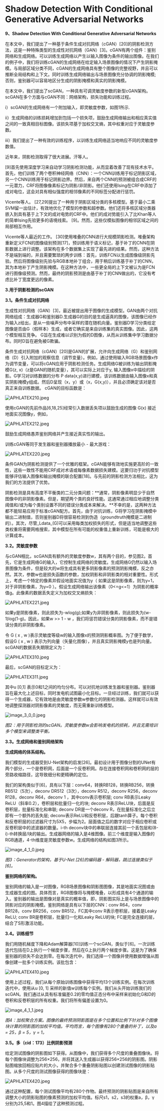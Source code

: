 # Shadow Detection With Conditional Generative Adversarial Networks

**9、Shadow Detection With Conditional Generative Adversarial Networks**

在本文中，我们提出了一种基于条件生成对抗网络（cGAN）\[20\]的阴影检测方法，这是一种特殊类型的生成性对抗网络（GAN）\[3\]。cGAN有两个组件：鉴别网络和生成网络。可以训练生成网络以产生以输入图像为条件的输出图像。在我们的例子中，我们将训练cGAN的生成网络在给定输入场景图像的情况下产生阴影掩模。与局部区域分类不同，cGAN的生成网络具有整个图像的完整视野，并且可以推断全局结构和上下文。同时训练生成网络输出与场景图像充分协调的阴影掩模; 否则，鉴别器可以容易地区分生成的阴影掩模和真实的阴影掩模。

在本文中，我们提出了scGAN，一种具有可调灵敏度参数的新型cGAN架构。scGAN在多个方面与cGAN不同：网络架构，损失功能和训练过程。

 i）scGAN的生成网络有一个附加输入，即灵敏度参数，如图1所示.

ii）生成网络的训练损耗增加到包括一个损失项，鼓励生成网络输出和相应真实值之间的一致真相目标图像。该损失项基于加权交叉熵，其中权重对应于灵敏度参数。

iii）我们提出了一种有效的训练程序，以训练生成网络适当地响应不同的灵敏度参数值。

近年来，阴影检测取得了很大进展。汗等人。

\[9\]首先使用深度学习来自动学习阴影检测功能，从而显着改善了现有技术水平。首先，他们训练了两个卷积神经网络（CNN）：一个CNN训练用于标记阴影区域，另一个CNN训练用于标记阴影边界。然后，来自两个CNN的预测被组合成CRF的一元潜力，CRF将图像像素标记为阴影/非阴影。他们还使用Ising在CRF中添加了成对电位，这会对具有相似强度的相邻像素的不同标签分配进行惩罚。

Vicente等人。 \[27,29\]提出了一种用于阴影区域分类的多核模型。基于最小二乘SVM留一出估计，有效地优化了模型的参数和超参数。他们还将多核区域分类器嵌入到具有基于上下文的成对电势的CRF中。他们的成对势能引入了比Khan等人的简单Ising先验更多的语境线索。 \[9\]。然而，这些仅模拟图像的相邻区域之间的局部相互作用。

Vicente等人最近的工作。 \[30\]使用堆叠的CNN进行大规模阴影检测。堆叠架构重新定义FCN的图像级别预测\[17\]，预训练用于语义标记，基于补丁的CNN在阴影数据上进行调整。该架构在多个数据集上实现了最先进的结果。然而，这种方法不是端到端的，并且需要繁琐的两步训练：首先，训练FCN以生成图像级阴影先验。然后将图像级别先验与RGB本地补丁组合，用于稍后训练基于补丁的CNN，其为本地补丁产生阴影掩模。在这种方法中，一些更全局的上下文被认为是FCN进行图像级预测。然而，最终的阴影预测是由基于补丁的CNN做出的，它没有考虑比补丁宽度更远的像素。

**3.用于阴影检测的scGAN**

**3.1。条件生成对抗网络**

生成性对抗网络（GAN）\[3\]，最近被提出用于图像的生成模型。GAN由两个对抗网络组成：生成器G和鉴别器D.生成器G的目的是生成逼真的图像，该图像已经作为输入z给出，是从一些噪声分布中采样的潜在随机向量。鉴别器D学习分类给定图像是否由G（假样本）生成，或者它确实是来自训练集的真实图像。因此，这两个模型相互竞争。 G旨在生成难以识别为假的D图像，从而从训练集中学习数据分布。同时D旨在避免被G欺骗。

条件生成对抗网络（cGAN）\[20\]是GAN的扩展，允许向生成网络（G）和鉴别网络（D）引入附加的观察信息（调节变量）。例如，通过使用输入RGB场景图像x作为调节变量，可以将cGAN应用于阴影检测任务。生成网络G被训练为输出阴影掩模G\(z, x\)（z是GAN的随机变量），其可以实际上对应于y, 输入图像x中描绘的阴影。G学习对训练数据的分布 P data\(x,y\)进行建模，该训练数据由输入图像x和真实阴影掩模y组成。然后D呈现（x，y）或（x，G\(x,y\)），并且必须确定该对是否真正来自训练数据。 cGAN的目标函数是：

![APHLATEX210.jpeg](.gitbook/assets/0%20%284%29.jpeg)

使用cGAN的先前作品\[6,18,25\]经常引入数据丢失项以鼓励生成的图像 G\(x\) 接近地面实况图像y，例如，

![APHLATEX212.jpeg](.gitbook/assets/1%20%282%29.jpeg)

鼓励生成网络愚弄鉴别网络并产生接近真实性的输出。

训练cGAN等同于发生器和鉴别器播放最小 - 最大游戏：

![APHLATEX220.jpeg](.gitbook/assets/2%20%281%29.jpeg)

条件GAN为阴影检测提供了一个优雅的框架。cGAN能够有效地实施更高阶的一致性，这些一致性不能用CRF成对术语或每像素数据损失建模。这要归功于对抗模型能够评估输入图像和输出掩模的联合配置\[18\]。与先前的阴影检测方法相比，这为我们的方法提供了优势。

阴影检测是具有高度不平衡类的二元分类问题：**通常，阴影像素明显少于自然图像中的非阴影像素。但是，期望两个类的良好性能。这通常通过相应地调整分类阈值和/或为每个类别设置不同的错误分类成本来解决。**不幸的是，这两种方法都不能轻易应用于标准cGAN配方。首先，由于对抗训练，G将学习在阴影掩模中输出二进制值，否则鉴别器D将很容易检测到伪造（groundtruth掩模是二进制的）。其次，尽管_Ldata_\(G\)可以采用每类加权损失的形式，但是适当地调整这些类权重将需要网格搜索，其中模型在所有可能的权重值上重新训练，可能是极大的计算成本。

**3.2。灵敏度参数**

与cGAN相比，scGAN具有额外的灵敏度参数w，其有两个目的，参见图2。首先，它是生成网络G的输入，它控制生成网络的灵敏度。生成网络G仍然以输入场景图像为条件，但是较大的w将生成具有更多阴影像素的预测阴影掩模，反之亦然。其次，参数w也是损失函数的参数，加权阴影和非阴影类的相对重要性。形式上，考虑一个特定的像素并假设地面实况值为y（ 如果这是阴影像素，则为y=1，对于非阴影像素，为y=0 ）。假设生成网络输出该像素（0&lt;=g&lt;=1）为阴影的概率值g。此像素的数据丢失定义为加权交叉熵损失：

![APHLATEX221.jpeg](.gitbook/assets/3%20%281%29.jpeg)

如果y是阴影像素，则此损失为-wlog\(g\);如果y为非阴影像素，则此损失为\(w-1\)log\(1-g\)。因此，如果w &gt;&gt; 1 - w ，我们将惩罚错误分类的阴影像素，而不是错误分类的非阴影像素。

令 G \( x , w \)表示灵敏度等级w的输入图像x的预测阴影概率图。为了便于数学，假设G \( x , w \) 表示为列向量（矢量化图像），并且真实阴影掩模y也是列向量。 scGAN的数据丢失期限定义为：

![APHLATEX310.jpeg](.gitbook/assets/4%20%283%29.jpeg)

最后，scGAN的目标定义为：

![APHLATEX311.jpeg](.gitbook/assets/5%20%281%29.jpeg)

其中u \[0,1\] 表示0和1之间的均匀分布。可以对抗地训练发生器和鉴别器。鉴别器旨在最大化上述目标，同时发电机试图最小化目标。一旦经过训练，我们就可以获得一个生成器，它有效地是由灵敏度参数w参数化的阴影检测器。这样就可以有效地调整探测器对阴影像素的灵敏度，而无需重新训练模型。

![image\_3\_0\_0.jpeg](.gitbook/assets/6.jpeg)

_图2：用于阴影检测的scGAN。灵敏度参数w会影响发电机的损耗，并且无需培训多个模型来调整类平衡。_

**3.3。生成网络和鉴别网络架构**

**生成网络的体系结构。**

我们模型的生成器受到U-Net架构的启发\[26\]。最初设计用于图像分割的UNet有两个部分，一个是卷积网，后面是一个反卷积网。存在连接卷积网和卷积网的层的旁路收缩路径，这导致细分和更精确的定位。

我们的架构类似于\[6\]，具有以下层：conv64，转换RB128，转换RB256，转换RB512（5次），deconv DR512（3次），deconv R512，deconv R256，deconv R128，deconv R64，deconv 1 ，其中conv表示卷积层; conv RB表示Leaky ReLU（斜率0.2），卷积层和批量归一化的块; deconv R表示ReLU块，后面是反卷积层，批量标准化和串联; deconv DR是一个deconv R，在批量标准化之后立即有一个额外的丢失层; deconv表示ReLU和反卷积层，后跟tanh算子。每个卷积和反卷积层的过滤器尺寸为5X5，步幅为2。层面值之后的数字对应于相应卷积或反卷积层中的滤波器的数量。i-th deconv块中的串联层连接其前一个丢包层和\(8-i\)-th转换层/块的输出。生成器网络的输入是4维图像。前三个维度是输入图像的RGB通道，4-th维度是灵敏度参数w。生成网络的结构如图3所示。

![image\_4\_1\_0.jpeg](.gitbook/assets/7%20%281%29.jpeg)

_图3：Generator的架构，基于U-Net \[26\]的编码器 - 解码器，跳过连接类似于\[6\]。_

**鉴别网络的架构。**

鉴别网络的输入是一对图像，RGB场景图像和阴影图图像，其是地面实况图或由生成器生成的图。具体而言，RGB图像将与掩模堆叠，以形成具有4个通道的输入。鉴别器的输出是图像对是真实的概率值，即，阴影图实际上是与场景图像中的阴影对应的阴影掩模。鉴别网络是具有以下层的CNN：conv R64，conv BR128，conv BR256，conv BR512，FC其中conv R表示卷积层，接着是Leaky ReLU; conv BR是卷积层，批量归一化和Leaky ReLU的块; FC是完全连接的层，结合了S形激活功能。

**3.4。训练细节**

我们用随机梯度下降和Adam解算器\[10\]训练一个scGAN，类似于\[6\]。一次训练迭代包括在D上执行一个梯度步骤，然后在G上执行两个梯度步骤。这是为了确保鉴别器的损失不会达到零。在每次迭代中，我们选择一个图像并使用数据增强从图像创建一批多个训练实例。该批包含：

![APHLATEX410.jpeg](.gitbook/assets/8%20%282%29.jpeg)

使用上述过程，我们从每个原始训练图像中获得平均13个训练实例。在每次训练迭代中，使用从u \[0, 1\] 采样的新值w训练每个实例。我们从头开始训练我们的scGAN。我们通过从具有标准偏差0.2的零均值正态分布中采样来初始化G和D的卷积和反卷积层的所有权重。我们将所有偏差设置为0。

![image\_4\_1\_1.jpeg](.gitbook/assets/9.jpeg)

_图4：加权聚合方案。图像的最终预测阴影图是在多个位置和比例下针对多个图像块计算的阴影图的加权平均值。平均而言，每个图像有280个重叠的补丁，以及a = 25，β = 5，γ = 1。_

**3.5。多（cid：173）比例阴影预测**

给定测试图像的阴影图如下获得。从图像中，我们获得多个尺度的重叠图像块。将每个图像块调整为256×256，并将其送入生成器以获得256×256的阴影图。阴影贴图缩放回相应贴片的大小，并聚合多个重叠阴影贴图以创建测试图像的阴影贴图。从多个尺度的测试图像获得的图像块是：

![APHLATEX420.jpeg](.gitbook/assets/10%20%282%29.jpeg)

通过这种配置，每个测试图像平均有280个作物。最终预测的阴影贴图是来自所有调整大小的阴影贴图的像素预测的加权平均值。标尺s1，s2，s3的权重a，β，γ 分别为25,5和1。图4描绘了这种预测过程。

